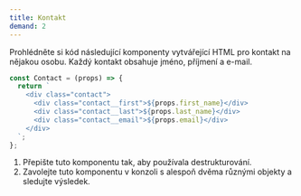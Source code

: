 ```yaml
---
title: Kontakt
demand: 2
---
```


Prohlédněte si kód následující komponenty vytvářející HTML pro kontakt na nějakou osobu. Každý kontakt obsahuje jméno, příjmení a e-mail.

```js
const Contact = (props) => {
  return `
    <div class="contact">
      <div class="contact__first">${props.first_name}</div>
      <div class="contact__last">${props.last_name}</div>
      <div class="contact__email">${props.email}</div>
    </div>
  `;
};
```

1. Přepište tuto komponentu tak, aby používala destrukturování.
2. Zavolejte tuto komponentu v konzoli s alespoň dvěma různými objekty a sledujte výsledek.
